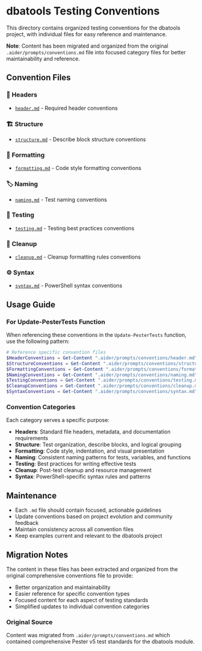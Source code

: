 # dbatools Testing Conventions

This directory contains organized testing conventions for the dbatools project, with individual files for easy reference and maintenance.

**Note**: Content has been migrated and organized from the original `.aider/prompts/conventions.md` file into focused category files for better maintainability and reference.

## Convention Files

### 📄 Headers
- [`header.md`](header.md) - Required header conventions

### 🏗️ Structure
- [`structure.md`](structure.md) - Describe block structure conventions

### 🎨 Formatting
- [`formatting.md`](formatting.md) - Code style formatting conventions

### 🏷️ Naming
- [`naming.md`](naming.md) - Test naming conventions

### 🧪 Testing
- [`testing.md`](testing.md) - Testing best practices conventions

### 🧹 Cleanup
- [`cleanup.md`](cleanup.md) - Cleanup formatting rules conventions

### ⚙️ Syntax
- [`syntax.md`](syntax.md) - PowerShell syntax conventions

## Usage Guide

### For Update-PesterTests Function

When referencing these conventions in the `Update-PesterTests` function, use the following pattern:

```powershell
# Reference specific convention files
$HeaderConventions = Get-Content ".aider/prompts/conventions/header.md" -Raw
$StructureConventions = Get-Content ".aider/prompts/conventions/structure.md" -Raw
$FormattingConventions = Get-Content ".aider/prompts/conventions/formatting.md" -Raw
$NamingConventions = Get-Content ".aider/prompts/conventions/naming.md" -Raw
$TestingConventions = Get-Content ".aider/prompts/conventions/testing.md" -Raw
$CleanupConventions = Get-Content ".aider/prompts/conventions/cleanup.md" -Raw
$SyntaxConventions = Get-Content ".aider/prompts/conventions/syntax.md" -Raw
```

### Convention Categories

Each category serves a specific purpose:

- **Headers**: Standard file headers, metadata, and documentation requirements
- **Structure**: Test organization, describe blocks, and logical grouping
- **Formatting**: Code style, indentation, and visual presentation
- **Naming**: Consistent naming patterns for tests, variables, and functions
- **Testing**: Best practices for writing effective tests
- **Cleanup**: Post-test cleanup and resource management
- **Syntax**: PowerShell-specific syntax rules and patterns

## Maintenance

- Each `.md` file should contain focused, actionable guidelines
- Update conventions based on project evolution and community feedback
- Maintain consistency across all convention files
- Keep examples current and relevant to the dbatools project

## Migration Notes

The content in these files has been extracted and organized from the original comprehensive conventions file to provide:
- Better organization and maintainability
- Easier reference for specific convention types
- Focused content for each aspect of testing standards
- Simplified updates to individual convention categories

### Original Source
Content was migrated from `.aider/prompts/conventions.md` which contained comprehensive Pester v5 test standards for the dbatools module.